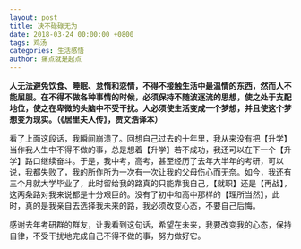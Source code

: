 ```yaml
---
layout: post
title: 决不碌碌无为
date: 2018-03-24 00:00:00 +0800
tags: 鸡汤
categories: 生活感悟
author: 痛点就是起点
---
```

**人无法避免饮食、睡眠、怠惰和恋情，不得不接触生活中最温情的东西，然而人不能屈服。在不得不做各种事情的时候，必须保持不随波逐流的思想，使之处于支配地位，使之在卑微的头脑中不受干扰。人必须使生活变成一个梦想，并且使这个梦想变为现实。（《居里夫人传》，贾文浩译本）**

看了上面这段话，我瞬间崩溃了。回想自己过去的十年里，我从来没有把【升学】当作我人生中不得不做的事，总是想着【升学】若不成功，我还可以在下一个【升学】路口继续奋斗。于是，我中考，高考，甚至经历了去年大半年的考研，可以说，我都失败了，我的所作所为一次有一次让我的父母伤心而无奈。如今，我还有三个月就大学毕业了，此时留给我的路真的只能靠我自己，【就职】还是【再战】，这两条路对我来说都是十分艰巨的。没有了初中和高中那样的【理所当然】，此时，真的是我亲自去选择我未来的路，我必须改变心态，不要自己后悔。

感谢去年考研群的群友，让我看到这句话，希望在未来，我要改变我的心态，保持自律，不受干扰地完成自己不得不做的事，努力做好它。
